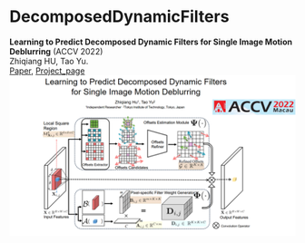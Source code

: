 # DecomposedDynamicFilters
**Learning to Predict Decomposed Dynamic Filters for Single Image Motion Deblurring** (ACCV 2022)  
Zhiqiang HU, Tao Yu.
<br>[Paper](https://openaccess.thecvf.com/content/ACCV2022/papers/Hu_Learning_to_Predict_Decomposed_Dynamic_Filters_for_Single_Image_Motion_ACCV_2022_paper.pdf), [Project_page](https://github.com/ZHIQIANGHU2021/DecomposedDynamicFilters)
<img src='./867.png' width=1000>
